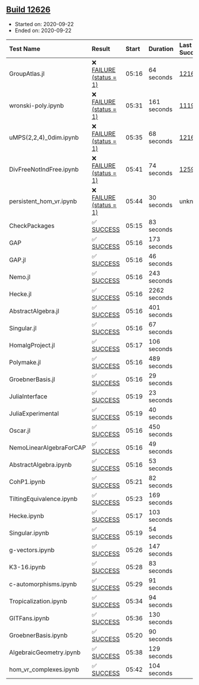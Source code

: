 ## [Build 12626](https://oscarci.mathematik.uni-kl.de/job/oscar/12626/)

* Started on: 2020-09-22
* Ended on: 2020-09-22

| Test Name    | Result | Start | Duration | Last Success | First Failure |
|:-------------|:-------|:------|:---------|:-------------|:--------------|
| GroupAtlas.jl | ❌ [FAILURE (status = 1)](https://oscarci.mathematik.uni-kl.de/job/oscar/12626/artifact/logs/build-12626/GroupAtlas.jl.log) | 05:16 | 64 seconds | [12167](https://oscarci.mathematik.uni-kl.de/job/oscar/12167/) | [12168](https://oscarci.mathematik.uni-kl.de/job/oscar/12168/) |
| wronski-poly.ipynb | ❌ [FAILURE (status = 1)](https://oscarci.mathematik.uni-kl.de/job/oscar/12626/artifact/logs/build-12626/wronski-poly.ipynb.log) | 05:31 | 161 seconds | [11192](https://oscarci.mathematik.uni-kl.de/job/oscar/11192/) | [11193](https://oscarci.mathematik.uni-kl.de/job/oscar/11193/) |
| uMPS(2,2,4)_0dim.ipynb | ❌ [FAILURE (status = 1)](https://oscarci.mathematik.uni-kl.de/job/oscar/12626/artifact/logs/build-12626/uMPS-2-2-4-_0dim.ipynb.log) | 05:35 | 68 seconds | [12167](https://oscarci.mathematik.uni-kl.de/job/oscar/12167/) | [12168](https://oscarci.mathematik.uni-kl.de/job/oscar/12168/) |
| DivFreeNotIndFree.ipynb | ❌ [FAILURE (status = 1)](https://oscarci.mathematik.uni-kl.de/job/oscar/12626/artifact/logs/build-12626/DivFreeNotIndFree.ipynb.log) | 05:41 | 74 seconds | [12594](https://oscarci.mathematik.uni-kl.de/job/oscar/12594/) | [12595](https://oscarci.mathematik.uni-kl.de/job/oscar/12595/) |
| persistent_hom_vr.ipynb | ❌ [FAILURE (status = 1)](https://oscarci.mathematik.uni-kl.de/job/oscar/12626/artifact/logs/build-12626/persistent_hom_vr.ipynb.log) | 05:44 | 30 seconds | unknown | unknown |
| CheckPackages | ✅ [SUCCESS](https://oscarci.mathematik.uni-kl.de/job/oscar/12626/artifact/logs/build-12626/CheckPackages.log) | 05:15 | 83 seconds |  |  |
| GAP | ✅ [SUCCESS](https://oscarci.mathematik.uni-kl.de/job/oscar/12626/artifact/logs/build-12626/GAP.log) | 05:16 | 173 seconds |  |  |
| GAP.jl | ✅ [SUCCESS](https://oscarci.mathematik.uni-kl.de/job/oscar/12626/artifact/logs/build-12626/GAP.jl.log) | 05:16 | 46 seconds |  |  |
| Nemo.jl | ✅ [SUCCESS](https://oscarci.mathematik.uni-kl.de/job/oscar/12626/artifact/logs/build-12626/Nemo.jl.log) | 05:16 | 243 seconds |  |  |
| Hecke.jl | ✅ [SUCCESS](https://oscarci.mathematik.uni-kl.de/job/oscar/12626/artifact/logs/build-12626/Hecke.jl.log) | 05:16 | 2262 seconds |  |  |
| AbstractAlgebra.jl | ✅ [SUCCESS](https://oscarci.mathematik.uni-kl.de/job/oscar/12626/artifact/logs/build-12626/AbstractAlgebra.jl.log) | 05:16 | 401 seconds |  |  |
| Singular.jl | ✅ [SUCCESS](https://oscarci.mathematik.uni-kl.de/job/oscar/12626/artifact/logs/build-12626/Singular.jl.log) | 05:16 | 67 seconds |  |  |
| HomalgProject.jl | ✅ [SUCCESS](https://oscarci.mathematik.uni-kl.de/job/oscar/12626/artifact/logs/build-12626/HomalgProject.jl.log) | 05:17 | 106 seconds |  |  |
| Polymake.jl | ✅ [SUCCESS](https://oscarci.mathematik.uni-kl.de/job/oscar/12626/artifact/logs/build-12626/Polymake.jl.log) | 05:16 | 489 seconds |  |  |
| GroebnerBasis.jl | ✅ [SUCCESS](https://oscarci.mathematik.uni-kl.de/job/oscar/12626/artifact/logs/build-12626/GroebnerBasis.jl.log) | 05:16 | 29 seconds |  |  |
| JuliaInterface | ✅ [SUCCESS](https://oscarci.mathematik.uni-kl.de/job/oscar/12626/artifact/logs/build-12626/JuliaInterface.log) | 05:19 | 23 seconds |  |  |
| JuliaExperimental | ✅ [SUCCESS](https://oscarci.mathematik.uni-kl.de/job/oscar/12626/artifact/logs/build-12626/JuliaExperimental.log) | 05:19 | 40 seconds |  |  |
| Oscar.jl | ✅ [SUCCESS](https://oscarci.mathematik.uni-kl.de/job/oscar/12626/artifact/logs/build-12626/Oscar.jl.log) | 05:16 | 450 seconds |  |  |
| NemoLinearAlgebraForCAP | ✅ [SUCCESS](https://oscarci.mathematik.uni-kl.de/job/oscar/12626/artifact/logs/build-12626/NemoLinearAlgebraForCAP.log) | 05:16 | 49 seconds |  |  |
| AbstractAlgebra.ipynb | ✅ [SUCCESS](https://oscarci.mathematik.uni-kl.de/job/oscar/12626/artifact/logs/build-12626/AbstractAlgebra.ipynb.log) | 05:16 | 53 seconds |  |  |
| CohP1.ipynb | ✅ [SUCCESS](https://oscarci.mathematik.uni-kl.de/job/oscar/12626/artifact/logs/build-12626/CohP1.ipynb.log) | 05:21 | 82 seconds |  |  |
| TiltingEquivalence.ipynb | ✅ [SUCCESS](https://oscarci.mathematik.uni-kl.de/job/oscar/12626/artifact/logs/build-12626/TiltingEquivalence.ipynb.log) | 05:23 | 169 seconds |  |  |
| Hecke.ipynb | ✅ [SUCCESS](https://oscarci.mathematik.uni-kl.de/job/oscar/12626/artifact/logs/build-12626/Hecke.ipynb.log) | 05:17 | 103 seconds |  |  |
| Singular.ipynb | ✅ [SUCCESS](https://oscarci.mathematik.uni-kl.de/job/oscar/12626/artifact/logs/build-12626/Singular.ipynb.log) | 05:19 | 54 seconds |  |  |
| g-vectors.ipynb | ✅ [SUCCESS](https://oscarci.mathematik.uni-kl.de/job/oscar/12626/artifact/logs/build-12626/g-vectors.ipynb.log) | 05:26 | 147 seconds |  |  |
| K3-16.ipynb | ✅ [SUCCESS](https://oscarci.mathematik.uni-kl.de/job/oscar/12626/artifact/logs/build-12626/K3-16.ipynb.log) | 05:28 | 83 seconds |  |  |
| c-automorphisms.ipynb | ✅ [SUCCESS](https://oscarci.mathematik.uni-kl.de/job/oscar/12626/artifact/logs/build-12626/c-automorphisms.ipynb.log) | 05:29 | 91 seconds |  |  |
| Tropicalization.ipynb | ✅ [SUCCESS](https://oscarci.mathematik.uni-kl.de/job/oscar/12626/artifact/logs/build-12626/Tropicalization.ipynb.log) | 05:34 | 94 seconds |  |  |
| GITFans.ipynb | ✅ [SUCCESS](https://oscarci.mathematik.uni-kl.de/job/oscar/12626/artifact/logs/build-12626/GITFans.ipynb.log) | 05:36 | 130 seconds |  |  |
| GroebnerBasis.ipynb | ✅ [SUCCESS](https://oscarci.mathematik.uni-kl.de/job/oscar/12626/artifact/logs/build-12626/GroebnerBasis.ipynb.log) | 05:20 | 90 seconds |  |  |
| AlgebraicGeometry.ipynb | ✅ [SUCCESS](https://oscarci.mathematik.uni-kl.de/job/oscar/12626/artifact/logs/build-12626/AlgebraicGeometry.ipynb.log) | 05:38 | 129 seconds |  |  |
| hom_vr_complexes.ipynb | ✅ [SUCCESS](https://oscarci.mathematik.uni-kl.de/job/oscar/12626/artifact/logs/build-12626/hom_vr_complexes.ipynb.log) | 05:42 | 104 seconds |  |  |
